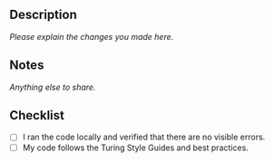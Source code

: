 ## Description
_Please explain the changes you made here._

## Notes
_Anything else to share._

## Checklist
- [ ] I ran the code locally and verified that there are no visible errors.
- [ ] My code follows the Turing Style Guides and best practices.
